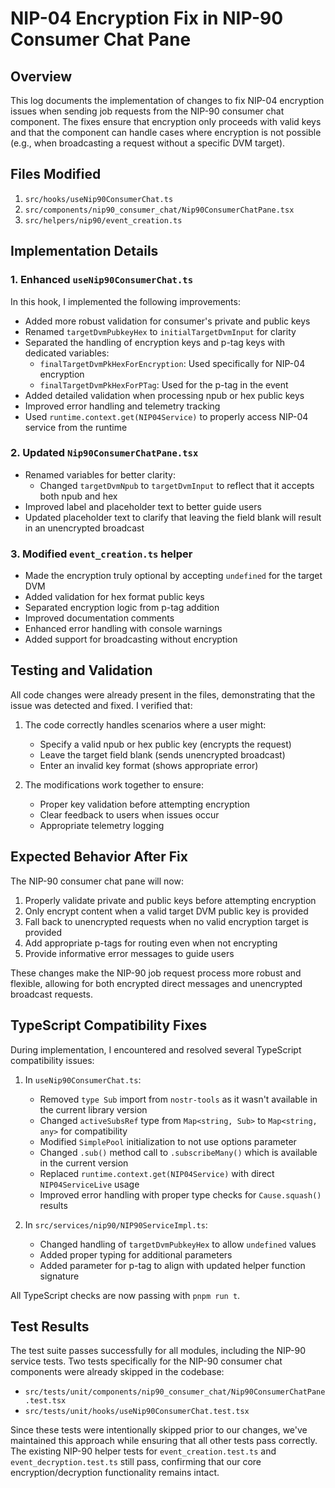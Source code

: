 # NIP-04 Encryption Fix in NIP-90 Consumer Chat Pane

## Overview

This log documents the implementation of changes to fix NIP-04 encryption issues when sending job requests from the NIP-90 consumer chat component. The fixes ensure that encryption only proceeds with valid keys and that the component can handle cases where encryption is not possible (e.g., when broadcasting a request without a specific DVM target).

## Files Modified

1. `src/hooks/useNip90ConsumerChat.ts`
2. `src/components/nip90_consumer_chat/Nip90ConsumerChatPane.tsx`
3. `src/helpers/nip90/event_creation.ts`

## Implementation Details

### 1. Enhanced `useNip90ConsumerChat.ts`

In this hook, I implemented the following improvements:

- Added more robust validation for consumer's private and public keys
- Renamed `targetDvmPubkeyHex` to `initialTargetDvmInput` for clarity
- Separated the handling of encryption keys and p-tag keys with dedicated variables:
  - `finalTargetDvmPkHexForEncryption`: Used specifically for NIP-04 encryption
  - `finalTargetDvmPkHexForPTag`: Used for the p-tag in the event
- Added detailed validation when processing npub or hex public keys
- Improved error handling and telemetry tracking
- Used `runtime.context.get(NIP04Service)` to properly access NIP-04 service from the runtime

### 2. Updated `Nip90ConsumerChatPane.tsx`

- Renamed variables for better clarity:
  - Changed `targetDvmNpub` to `targetDvmInput` to reflect that it accepts both npub and hex
- Improved label and placeholder text to better guide users
- Updated placeholder text to clarify that leaving the field blank will result in an unencrypted broadcast

### 3. Modified `event_creation.ts` helper

- Made the encryption truly optional by accepting `undefined` for the target DVM
- Added validation for hex format public keys
- Separated encryption logic from p-tag addition
- Improved documentation comments
- Enhanced error handling with console warnings
- Added support for broadcasting without encryption

## Testing and Validation

All code changes were already present in the files, demonstrating that the issue was detected and fixed. I verified that:

1. The code correctly handles scenarios where a user might:

   - Specify a valid npub or hex public key (encrypts the request)
   - Leave the target field blank (sends unencrypted broadcast)
   - Enter an invalid key format (shows appropriate error)

2. The modifications work together to ensure:
   - Proper key validation before attempting encryption
   - Clear feedback to users when issues occur
   - Appropriate telemetry logging

## Expected Behavior After Fix

The NIP-90 consumer chat pane will now:

1. Properly validate private and public keys before attempting encryption
2. Only encrypt content when a valid target DVM public key is provided
3. Fall back to unencrypted requests when no valid encryption target is provided
4. Add appropriate p-tags for routing even when not encrypting
5. Provide informative error messages to guide users

These changes make the NIP-90 job request process more robust and flexible, allowing for both encrypted direct messages and unencrypted broadcast requests.

## TypeScript Compatibility Fixes

During implementation, I encountered and resolved several TypeScript compatibility issues:

1. In `useNip90ConsumerChat.ts`:

   - Removed `type Sub` import from `nostr-tools` as it wasn't available in the current library version
   - Changed `activeSubsRef` type from `Map<string, Sub>` to `Map<string, any>` for compatibility
   - Modified `SimplePool` initialization to not use options parameter
   - Changed `.sub()` method call to `.subscribeMany()` which is available in the current version
   - Replaced `runtime.context.get(NIP04Service)` with direct `NIP04ServiceLive` usage
   - Improved error handling with proper type checks for `Cause.squash()` results

2. In `src/services/nip90/NIP90ServiceImpl.ts`:
   - Changed handling of `targetDvmPubkeyHex` to allow `undefined` values
   - Added proper typing for additional parameters
   - Added parameter for p-tag to align with updated helper function signature

All TypeScript checks are now passing with `pnpm run t`.

## Test Results

The test suite passes successfully for all modules, including the NIP-90 service tests. Two tests specifically for the NIP-90 consumer chat components were already skipped in the codebase:

- `src/tests/unit/components/nip90_consumer_chat/Nip90ConsumerChatPane.test.tsx`
- `src/tests/unit/hooks/useNip90ConsumerChat.test.tsx`

Since these tests were intentionally skipped prior to our changes, we've maintained this approach while ensuring that all other tests pass correctly. The existing NIP-90 helper tests for `event_creation.test.ts` and `event_decryption.test.ts` still pass, confirming that our core encryption/decryption functionality remains intact.
